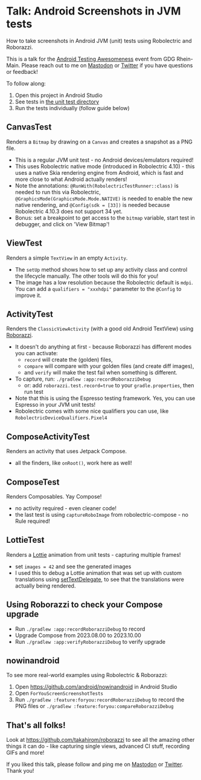 # Talk: Android Screenshots in JVM tests

How to take screenshots in Android JVM (unit) tests using Robolectric and Roborazzi.

This is a talk for the [Android Testing Awesomeness](https://gdg.community.dev/events/details/google-gdg-rhein-main-presents-gdg-meetup-android-testing-awesomeness/)
event from GDG Rhein-Main. Please reach out to me on [Mastodon](https://mastodon.social/@mreichelt)
or [Twitter](https://twitter.com/mreichelt) if you have questions or feedback!

To follow along:

1. Open this project in Android Studio
2. See tests in [the unit test directory](app/src/test/java/de/marcreichelt/androidscreenshots)
3. Run the tests individually (follow guide below)

## CanvasTest

Renders a `Bitmap` by drawing on a `Canvas` and creates a snapshot as a PNG file.

- This is a regular JVM unit test - no Android devices/emulators required!
- This uses Robolectric native mode (introduced in Robolectric 4.10) - this uses a native Skia
  rendering engine from Android, which is fast and more close to what Android actually renders!
- Note the annotations: `@RunWith(RobolectricTestRunner::class)` is needed to run this via Robolectric,
  `@GraphicsMode(GraphicsMode.Mode.NATIVE)` is needed to enable the new native rendering, and
  `@Config(sdk = [33])` is needed because Robolectric 4.10.3 does not support 34 yet.
- Bonus: set a breakpoint to get access to the `bitmap` variable, start test in debugger, and click on 'View Bitmap'!

## ViewTest

Renders a simple `TextView` in an empty `Activity`.

- The `setUp` method shows how to set up any activity class and control the lifecycle manually. The other tools will do this for you!
- The image has a low resolution because the Robolectric default is `mdpi`. You can add a `qualifiers = "xxxhdpi"`
  parameter to the `@Config` to improve it.

## ActivityTest

Renders the `ClassicViewActivity` (with a good old Android TextView) using [Roborazzi](https://github.com/takahirom/roborazzi).

- It doesn't do anything at first - because Roborazzi has different modes you can activate:
  - `record` will create the (golden) files,
  - `compare` will compare with your golden files (and create diff images),
  - and `verify` will make the test fail when something is different.
- To capture, run: `./gradlew :app:recordRoborazziDebug`
  - or: add `roborazzi.test.record=true` to your `gradle.properties`, then run test
- Note that this is using the Espresso testing framework. Yes, you can use Espresso in your JVM unit tests!
- Robolectric comes with some nice qualifiers you can use, like `RobolectricDeviceQualifiers.Pixel4`

## ComposeActivityTest

Renders an activity that uses Jetpack Compose.

- all the finders, like `onRoot()`, work here as well!

## ComposeTest

Renders Composables. Yay Compose!

- no activity required - even cleaner code!
- the last test is using `captureRoboImage` from robolectric-compose - no Rule required!

## LottieTest

Renders a [Lottie](https://airbnb.design/lottie/) animation from unit tests - capturing multiple frames!

- set `images = 42` and see the generated images
- I used this to debug a Lottie animation that was set up with custom translations using [setTextDelegate](https://github.com/airbnb/lottie-android/blob/34aa06b8db75976f06b134b4fdcdb7dc26e48e07/lottie/src/main/java/com/airbnb/lottie/LottieAnimationView.java#L1008),
  to see that the translations were actually being rendered.

## Using Roborazzi to check your Compose upgrade

- Run `./gradlew :app:recordRoborazziDebug` to record
- Upgrade Compose from 2023.08.00 to 2023.10.00
- Run `./gradlew :app:verifyRoborazziDebug` to verify upgrade

## nowinandroid

To see more real-world examples using Robolectric & Roborazzi:

1. Open https://github.com/android/nowinandroid in Android Studio
2. Open `ForYouScreenScreenshotTests`
3. Run `./gradlew :feature:foryou:recordRoborazziDebug` to record the PNG files or `./gradlew :feature:foryou:compareRoborazziDebug`

## That's all folks!

Look at https://github.com/takahirom/roborazzi to see all the amazing other things it can do - like
capturing single views, advanced CI stuff, recording GIFs and more!

If you liked this talk, please follow and ping me on [Mastodon](https://mastodon.social/@mreichelt)
or [Twitter](https://twitter.com/mreichelt). Thank you!
